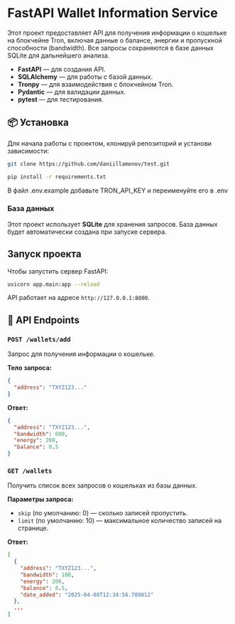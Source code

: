# FastAPI Wallet Information Service

Этот проект предоставляет API для получения информации о кошельке на блокчейне Tron, включая данные о балансе, энергии и пропускной способности (bandwidth). Все запросы сохраняются в базе данных SQLite для дальнейшего анализа.

- **FastAPI** — для создания API.
- **SQLAlchemy** — для работы с базой данных.
- **Tronpy** — для взаимодействия с блокчейном Tron.
- **Pydantic** — для валидации данных.
- **pytest** — для тестирования.

## 📦 Установка

Для начала работы с проектом, клонируй репозиторий и установи зависимости:

```bash
git clone https://github.com/daniillamonov/test.git
```

```bash
pip install -r requirements.txt
```
В файл .env.example добавьте TRON_API_KEY и переименуйте его в .env

### База данных

Этот проект использует **SQLite** для хранения запросов. База данных будет автоматически создана при запуске сервера.

## Запуск проекта

Чтобы запустить сервер FastAPI:

```bash
uvicorn app.main:app --reload
```

API работает на адресе `http://127.0.0.1:8000`.

## 📑 API Endpoints

### `POST /wallets/add`

Запрос для получения информации о кошельке.

**Тело запроса:**

```json
{
  "address": "TXYZ123..."
}
```

**Ответ:**

```json
{
  "address": "TXYZ123...",
  "bandwidth": 600,
  "energy": 200,
  "balance": 0.5
}
```

### `GET /wallets`

Получить список всех запросов о кошельках из базы данных.

**Параметры запроса:**

- `skip` (по умолчанию: 0) — сколько записей пропустить.
- `limit` (по умолчанию: 10) — максимальное количество записей на странице.

**Ответ:**

```json
[
  {
    "address": "TXYZ123...",
    "bandwidth": 100,
    "energy": 200,
    "balance": 0.5,
    "date_added": "2025-04-08T12:34:56.789012"
  },
  ...
]
```